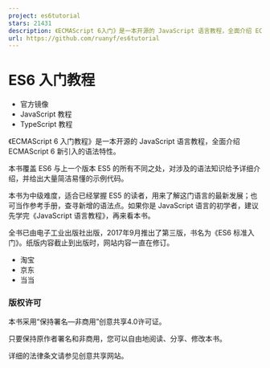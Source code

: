 ```yaml
---
project: es6tutorial
stars: 21431
description: 《ECMAScript 6入门》是一本开源的 JavaScript 语言教程，全面介绍 ECMAScript 6 新增的语法特性。
url: https://github.com/ruanyf/es6tutorial
---
```


ES6 入门教程
========

-   官方镜像
-   JavaScript 教程
-   TypeScript 教程

《ECMAScript 6 入门教程》是一本开源的 JavaScript 语言教程，全面介绍 ECMAScript 6 新引入的语法特性。

本书覆盖 ES6 与上一个版本 ES5 的所有不同之处，对涉及的语法知识给予详细介绍，并给出大量简洁易懂的示例代码。

本书为中级难度，适合已经掌握 ES5 的读者，用来了解这门语言的最新发展；也可当作参考手册，查寻新增的语法点。如果你是 JavaScript 语言的初学者，建议先学完《JavaScript 语言教程》，再来看本书。

全书已由电子工业出版社出版，2017年9月推出了第三版，书名为《ES6 标准入门》。纸版内容截止到出版时，网站内容一直在修订。

-   淘宝
-   京东
-   当当

### 版权许可

本书采用“保持署名—非商用”创意共享4.0许可证。

只要保持原作者署名和非商用，您可以自由地阅读、分享、修改本书。

详细的法律条文请参见创意共享网站。
